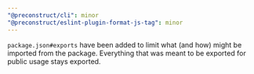 ```yaml
---
"@preconstruct/cli": minor
"@preconstruct/eslint-plugin-format-js-tag": minor
---
```


`package.json#exports` have been added to limit what (and how) might be imported from the package. Everything that was meant to be exported for public usage stays exported.
